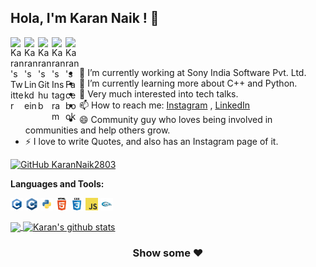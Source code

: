 ## Hola, I'm Karan Naik ! 👋


<a href="https://twitter.com/karanna44442874">
  <img align="left" alt="Karan's Twitter" width="22px" src="https://cdn.jsdelivr.net/npm/simple-icons@v3/icons/twitter.svg" />
</a>

<a href="https://www.linkedin.com/in/karan-naik-a0550a1a4/">
  <img align="left" alt="Karan's Linkdein" width="22px" src="https://cdn.jsdelivr.net/npm/simple-icons@v3/icons/linkedin.svg" />
</a>

<a href="https://github.com/KaranNaik2803">
  <img align="left" alt="Karan's Github" width="22px" src="https://cdn.jsdelivr.net/npm/simple-icons@v3/icons/github.svg" />
</a>

<a href="https://www.instagram.com/karan.naik__/">
  <img align="left" alt="Karan's Instagram" width="22px" src="https://cdn.jsdelivr.net/npm/simple-icons@v3/icons/instagram.svg" />
</a>

<a href="https://www.facebook.com/profile.php?id=10005290978865">
  <img align="left" alt="Karan's Facebook" width="22px" src="https://cdn.jsdelivr.net/npm/simple-icons@v3/icons/facebook.svg" />
</a>


<br/>
<br/>


- 🔭 I’m currently working at Sony India Software Pvt. Ltd.
- 🌱 I’m currently learning more about C++ and Python.
- 💬 Very much interested into tech talks. 
- 📫 How to reach me: [Instagram](https://www.instagram.com/__.mr.__.hunky.__/) , [LinkedIn](https://www.linkedin.com/in/karan-naik-a0550a1a4/)
- 😄 Community guy who loves being involved in communities and help others grow.
- ⚡ I love to write Quotes, and also has an Instagram page of it.

[![GitHub KaranNaik2803](https://img.shields.io/github/followers/KaranNaik2803?label=follow&style=social)](https://github.com/KaranNaik2803)

**Languages and Tools:**  

<code><img height="20" src="https://raw.githubusercontent.com/github/explore/f3e22f0dca2be955676bc70d6214b95b13354ee8/topics/c/c.png"></code>
<code><img height="20" src="https://raw.githubusercontent.com/github/explore/180320cffc25f4ed1bbdfd33d4db3a66eeeeb358/topics/cpp/cpp.png"></code>
<code><img height="20" src="https://raw.githubusercontent.com/github/explore/80688e429a7d4ef2fca1e82350fe8e3517d3494d/topics/python/python.png"></code>
<code><img height="20" src="https://raw.githubusercontent.com/github/explore/80688e429a7d4ef2fca1e82350fe8e3517d3494d/topics/html/html.png"></code>
<code><img height="20" src="https://raw.githubusercontent.com/github/explore/80688e429a7d4ef2fca1e82350fe8e3517d3494d/topics/css/css.png"></code>
<code><img height="20" src="https://raw.githubusercontent.com/github/explore/80688e429a7d4ef2fca1e82350fe8e3517d3494d/topics/javascript/javascript.png"></code>
<code><img height="20" src="https://raw.githubusercontent.com/github/explore/80688e429a7d4ef2fca1e82350fe8e3517d3494d/topics/opengl/opengl.png"></code>

<a href="https://github.com/KaranNaik2803">
  <img align="center" src="https://github-readme-stats.vercel.app/api/top-langs/?username=KaranNaik2803&theme=light&hide_langs_below=1" />
</a>

<a href="https://github.com/KaranNaik2803">
 <img align="center" src="https://github-readme-stats.vercel.app/api?username=KaranNaik2803&show_icons=true&theme=light&line_height=27" alt="Karan's github stats"/>
</a>

<div align="center">

### Show some ❤️ 

</div>


